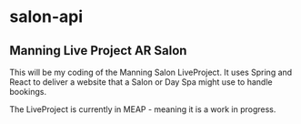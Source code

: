 # salon-api
## Manning Live Project AR Salon

This will be my coding of the Manning Salon LiveProject.
It uses Spring and React to deliver a website that a Salon or Day Spa might use to handle bookings.

The LiveProject is currently in MEAP - meaning it is a work in progress.
